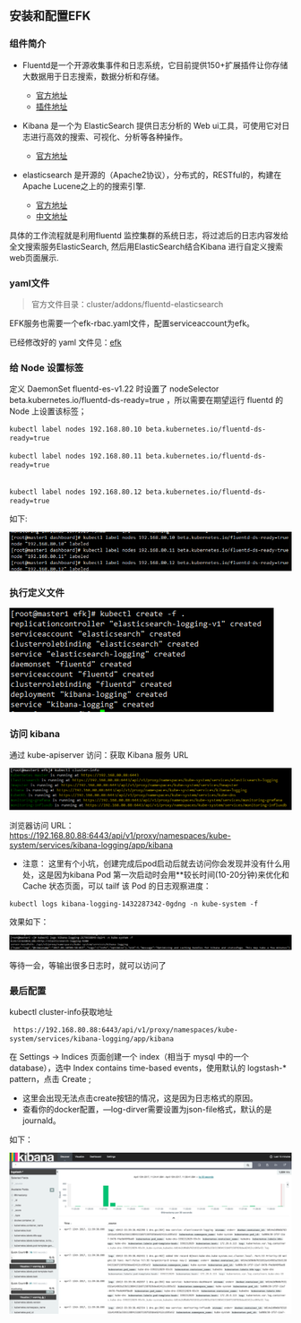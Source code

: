 ## 安装和配置EFK

### 组件简介

- Fluentd是一个开源收集事件和日志系统，它目前提供150+扩展插件让你存储大数据用于日志搜索，数据分析和存储。

  - [官方地址](http://fluentd.org/)  
  - [插件地址](http://fluentd.org/plugin/)

- Kibana 是一个为 ElasticSearch 提供日志分析的 Web ui工具，可使用它对日志进行高效的搜索、可视化、分析等各种操作。
  - [官方地址](http://www.elasticsearch.org/overview/kibana/)


- elasticsearch 是开源的（Apache2协议），分布式的，RESTful的，构建在Apache Lucene之上的的搜索引擎.

  - [官方地址](http://www.elasticsearch.org/overview/)    
  - [中文地址](http://es-cn.medcl.net/)


具体的工作流程就是利用fluentd 监控集群的系统日志，将过滤后的日志内容发给全文搜索服务ElasticSearch, 然后用ElasticSearch结合Kibana 进行自定义搜索web页面展示.


### yaml文件

> 官方文件目录：cluster/addons/fluentd-elasticsearch


EFK服务也需要一个efk-rbac.yaml文件，配置serviceaccount为efk。

已经修改好的 yaml 文件见：[efk](kube-yaml/efk)


### 给 Node 设置标签

定义 DaemonSet fluentd-es-v1.22 时设置了 nodeSelector beta.kubernetes.io/fluentd-ds-ready=true ，所以需要在期望运行 fluentd 的 Node 上设置该标签；

```
kubectl label nodes 192.168.80.10 beta.kubernetes.io/fluentd-ds-ready=true

kubectl label nodes 192.168.80.11 beta.kubernetes.io/fluentd-ds-ready=true


kubectl label nodes 192.168.80.12 beta.kubernetes.io/fluentd-ds-ready=true
```


如下:

![](assets/markdown-img-paste-20170908163757863.png)



### 执行定义文件

![](assets/markdown-img-paste-2017090816384345.png)



### 访问 kibana

通过 kube-apiserver 访问：获取 Kibana 服务 URL

![](assets/markdown-img-paste-20170908164005950.png)


浏览器访问 URL： https://192.168.80.88:6443/api/v1/proxy/namespaces/kube-system/services/kibana-logging/app/kibana


- 注意： 这里有个小坑，创建完成后pod启动后就去访问你会发现并没有什么用处，这是因为kibana Pod 第一次启动时会用**较长时间(10-20分钟)来优化和 Cache 状态页面，可以 tailf 该 Pod 的日志观察进度：


```
kubectl logs kibana-logging-1432287342-0gdng -n kube-system -f
```

效果如下：

![](assets/markdown-img-paste-20170910180148427.png)

等待一会，等输出很多日志时，就可以访问了

### 最后配置

kubectl cluster-info获取地址
```
 https://192.168.80.88:6443/api/v1/proxy/namespaces/kube-system/services/kibana-logging/app/kibana
```
在 Settings -> Indices 页面创建一个 index（相当于 mysql 中的一个 database），选中 Index contains time-based events，使用默认的 logstash-* pattern，点击 Create ;



- 这里会出现无法点击create按钮的情况，这是因为日志格式的原因。
- 查看你的docker配置，—log-dirver需要设置为json-file格式，默认的是journald。


如下：

![](assets/markdown-img-paste-20170910190648765.png)
